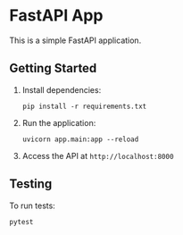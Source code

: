 # FastAPI App

This is a simple FastAPI application.

## Getting Started

1. Install dependencies:
   ```
   pip install -r requirements.txt
   ```

2. Run the application:
   ```
   uvicorn app.main:app --reload
   ```

3. Access the API at `http://localhost:8000`

## Testing

To run tests:
```
pytest
```